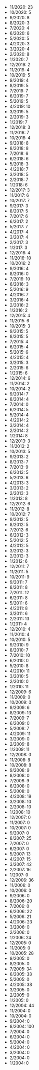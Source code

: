 *  11/2020: 23
*  10/2020: 5
*  9/2020: 8
*  8/2020: 3
*  7/2020: 4
*  6/2020: 6
*  5/2020: 5
*  4/2020: 3
*  3/2020: 4
*  2/2020: 8
*  1/2020: 7
*  12/2019: 2
*  11/2019: 4
*  10/2019: 5
*  9/2019: 4
*  8/2019: 5
*  7/2019: 7
*  6/2019: 7
*  5/2019: 5
*  4/2019: 10
*  3/2019: 5
*  2/2019: 3
*  1/2019: 7
*  12/2018: 3
*  11/2018: 7
*  10/2018: 4
*  9/2018: 8
*  8/2018: 8
*  7/2018: 6
*  6/2018: 6
*  5/2018: 3
*  4/2018: 7
*  3/2018: 5
*  2/2018: 7
*  1/2018: 6
*  12/2017: 3
*  11/2017: 6
*  10/2017: 7
*  9/2017: 3
*  8/2017: 5
*  7/2017: 6
*  6/2017: 2
*  5/2017: 7
*  4/2017: 4
*  3/2017: 4
*  2/2017: 3
*  1/2017: 3
*  12/2016: 4
*  11/2016: 10
*  10/2016: 2
*  9/2016: 4
*  8/2016: 0
*  7/2016: 10
*  6/2016: 3
*  5/2016: 9
*  4/2016: 7
*  3/2016: 4
*  2/2016: 2
*  1/2016: 2
*  12/2015: 4
*  11/2015: 6
*  10/2015: 3
*  9/2015: 5
*  8/2015: 5
*  7/2015: 4
*  6/2015: 4
*  5/2015: 6
*  4/2015: 4
*  3/2015: 3
*  2/2015: 6
*  1/2015: 6
*  12/2014: 6
*  11/2014: 2
*  10/2014: 2
*  9/2014: 7
*  8/2014: 4
*  7/2014: 0
*  6/2014: 5
*  5/2014: 4
*  4/2014: 2
*  3/2014: 4
*  2/2014: 2
*  1/2014: 8
*  12/2013: 3
*  11/2013: 2
*  10/2013: 5
*  9/2013: 2
*  8/2013: 7
*  7/2013: 9
*  6/2013: 5
*  5/2013: 6
*  4/2013: 3
*  3/2013: 2
*  2/2013: 3
*  1/2013: 8
*  12/2012: 6
*  11/2012: 8
*  10/2012: 7
*  9/2012: 5
*  8/2012: 5
*  7/2012: 6
*  6/2012: 3
*  5/2012: 5
*  4/2012: 5
*  3/2012: 3
*  2/2012: 3
*  1/2012: 6
*  12/2011: 7
*  11/2011: 5
*  10/2011: 9
*  9/2011: 7
*  8/2011: 8
*  7/2011: 12
*  6/2011: 8
*  5/2011: 6
*  4/2011: 8
*  3/2011: 6
*  2/2011: 13
*  1/2011: 4
*  12/2010: 4
*  11/2010: 4
*  10/2010: 5
*  9/2010: 9
*  8/2010: 7
*  7/2010: 10
*  6/2010: 0
*  5/2010: 8
*  4/2010: 11
*  3/2010: 5
*  2/2010: 0
*  1/2010: 11
*  12/2009: 6
*  11/2009: 0
*  10/2009: 0
*  9/2009: 6
*  8/2009: 13
*  7/2009: 7
*  6/2009: 0
*  5/2009: 7
*  4/2009: 11
*  3/2009: 0
*  2/2009: 8
*  1/2009: 11
*  12/2008: 0
*  11/2008: 8
*  10/2008: 8
*  9/2008: 9
*  8/2008: 0
*  7/2008: 9
*  6/2008: 0
*  5/2008: 0
*  4/2008: 19
*  3/2008: 10
*  2/2008: 10
*  1/2008: 10
*  12/2007: 0
*  11/2007: 0
*  10/2007: 0
*  9/2007: 0
*  8/2007: 25
*  7/2007: 0
*  6/2007: 0
*  5/2007: 13
*  4/2007: 15
*  3/2007: 42
*  2/2007: 16
*  1/2007: 0
*  12/2006: 36
*  11/2006: 0
*  10/2006: 0
*  9/2006: 0
*  8/2006: 20
*  7/2006: 0
*  6/2006: 22
*  5/2006: 21
*  4/2006: 23
*  3/2006: 0
*  2/2006: 0
*  1/2006: 24
*  12/2005: 0
*  11/2005: 0
*  10/2005: 28
*  9/2005: 0
*  8/2005: 0
*  7/2005: 34
*  6/2005: 33
*  5/2005: 0
*  4/2005: 38
*  3/2005: 0
*  2/2005: 0
*  1/2005: 0
*  12/2004: 44
*  11/2004: 0
*  10/2004: 0
*  9/2004: 0
*  8/2004: 100
*  7/2004: 0
*  6/2004: 0
*  5/2004: 0
*  4/2004: 0
*  3/2004: 0
*  2/2004: 0
*  1/2004: 0